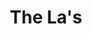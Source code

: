 ---
title: "The La's"
summary: "English indie rock band formed in 1984 in Liverpool around the core duo Lee Mavers and John Power ."
slug: "the-la-s"
image: "the-la-s.jpg"
apple_music_artist_url: "https://music.apple.com/gb/artist/the-las/343575"
wikipedia_url: "none"
---